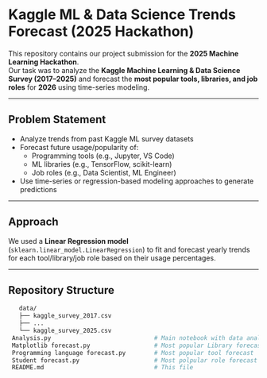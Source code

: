 # Kaggle ML & Data Science Trends Forecast (2025 Hackathon)

This repository contains our project submission for the **2025 Machine Learning Hackathon**.  
Our task was to analyze the **Kaggle Machine Learning & Data Science Survey (2017–2025)** and forecast the **most popular tools, libraries, and job roles** for **2026** using time-series modeling.

---

## Problem Statement

- Analyze trends from past Kaggle ML survey datasets
- Forecast future usage/popularity of:
  - Programming tools (e.g., Jupyter, VS Code)
  - ML libraries (e.g., TensorFlow, scikit-learn)
  - Job roles (e.g., Data Scientist, ML Engineer)
- Use time-series or regression-based modeling approaches to generate predictions

---

## Approach

We used a **Linear Regression model** (`sklearn.linear_model.LinearRegression`) to fit and forecast yearly trends for each tool/library/job role based on their usage percentages.

---

## Repository Structure

```bash
   data/
   ├── kaggle_survey_2017.csv
   ├── ...
   └── kaggle_survey_2025.csv
 Analysis.py                             # Main notebook with data analysis
 Matplotlib forecast.py                  # Most popular Library forecast
 Programming language forecast.py        # Most popular tool forecast
 Student forecast.py                     # Most polpular role forecast
 README.md                               # This file
